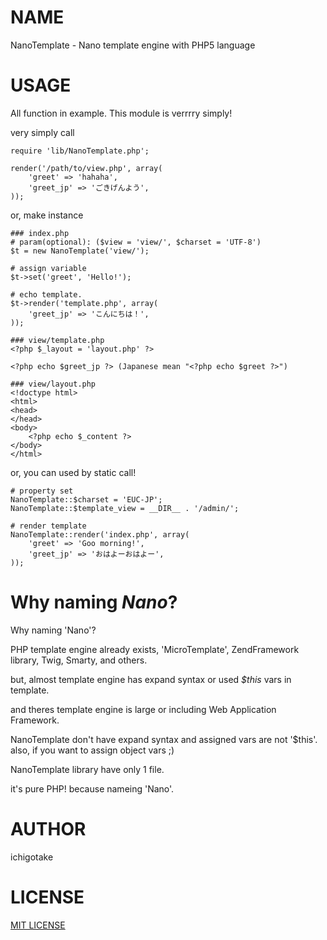 # NAME

NanoTemplate - Nano template engine with PHP5 language

# USAGE

All function in example. This module is verrrry simply!

very simply call

    require 'lib/NanoTemplate.php';

    render('/path/to/view.php', array(
        'greet' => 'hahaha',
        'greet_jp' => 'ごきげんよう',
    ));

or, make instance

    ### index.php
    # param(optional): ($view = 'view/', $charset = 'UTF-8')
    $t = new NanoTemplate('view/');

    # assign variable
    $t->set('greet', 'Hello!');

    # echo template.
    $t->render('template.php', array(
        'greet_jp' => 'こんにちは！',
    ));

    ### view/template.php
    <?php $_layout = 'layout.php' ?>
    
    <?php echo $greet_jp ?> (Japanese mean "<?php echo $greet ?>")

    ### view/layout.php
    <!doctype html>
    <html>
    <head>
    </head>
    <body>
        <?php echo $_content ?>
    </body>
    </html>

or, you can used by static call!

    # property set
    NanoTemplate::$charset = 'EUC-JP';
    NanoTemplate::$template_view = __DIR__ . '/admin/';

    # render template
    NanoTemplate::render('index.php', array(
        'greet' => 'Goo morning!',
        'greet_jp' => 'おはよーおはよー',
    ));

# Why naming *Nano*?

Why naming 'Nano'?

PHP template engine already exists, 'MicroTemplate', ZendFramework library, Twig, Smarty, and others.

but, almost template engine has expand syntax or used *$this* vars in template.

and theres template engine is large or including Web Application Framework.

NanoTemplate don't have expand syntax and assigned vars are not '$this'. also, if you want to assign object vars ;)

NanoTemplate library have only 1 file.

it's pure PHP! because nameing 'Nano'.

# AUTHOR

ichigotake

# LICENSE

[MIT LICENSE](http://opensource.org/licenses/MIT)

